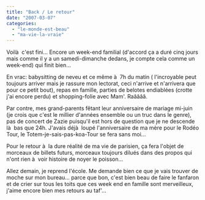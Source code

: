 ```yaml
---
title: "Back / Le retour"
date: "2007-03-07"
categories: 
  - "le-monde-est-beau"
  - "ma-vie-la-vraie"
---
```


Voilà  c'est fini... Encore un week-end familial (d'accord ça a duré cinq jours mais comme il y a un samedi-dimanche dedans, je compte cela comme un week-end) qui finit bien...

En vrac: babysitting de neveu et ce même à  7h du matin ( l'incroyable peut toujours arriver mais je rassure mon lectorat, ceci n'arrive et n'arrivera que pour ce petit bout), repas en famille, parties de belotes endiablées (crotte j'ai encore perdu) et shopping-folie avec Mam'. Raââââ.

Par contre, mes grand-parents fêtant leur anniversaire de mariage mi-juin (je crois que c'est le millier d'années ensemble ou un truc dans le genre), pas de concert de Zazie puisqu'il est hors de question que je ne descende là  bas que 24h. J'avais déjà  loupé l'anniversaire de ma mère pour le Rodéo Tour, le Totem-je-sais-pas-koa-Tour se fera sans moi...

Pour le retour à  la dure réalité de ma vie de parisien, ça fera l'objet de morceaux de billets futurs, morceaux toujours dilués dans des propos qui n'ont rien à  voir histoire de noyer le poisson...

Allez demain, je reprend l'école. Me demande bien ce que je vais trouver de moche sur mon bureau... parce que bon, c'est bien beau de faire le fanfaron et de crier sur tous les toits que ces week end en famille sont merveilleux, j'aime encore bien mes retours au taf'...
